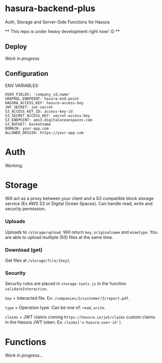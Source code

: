 # hasura-backend-plus

Auth, Storage and Server-Side Functions for Hasura

** This repo is under heavy development right now! :D **

## Deploy

*Work in progress*

## Configuration

ENV VARIABLES:
```
USER_FIELDS: 'company_id,name'
GRAPHQL_ENDPOINT: hasura-end-point
HASURA_ACCESS_KEY: hasura-access-key
JWT_SECRET: jwt-secret
S3_ACCESS_KEY_ID: access-key-id
S3_SECRET_ACCESS_KEY: secret-access-key
S3_ENDPOINT: ams3.digitaloceanspaces.com
S3_BUCKET: bucketname
DOMAIN: your-app.com
ALLOWED_ORIGIN: https://your-app.com
```

# Auth

Working.

# Storage

Will act as a proxy between your client and a S3 compatible block storage service (Ex AWS S3 or Digital Ocean Spaces). Can handle read, write and security permission.

### Uploads

Uploads to `/storage/upload`. Will return `key`, `originalname` and `mimetype`. You are able to upload multiple (50) files at the same time.

### Download (get)

Get files at `/storage/file/{key}`.

### Security

Security rules are placed in `storage-tools.js` in the function `validateInteraction`.

`key` = Interacted file. Ex: `/companies/2/customer/3/report.pdf`.

`type` = Operation type. Can be one of: `read`, `write`.

`claims` = JWT claims coming `https://hasura.io/jwt/claims` custom claims in the Hasura JWT token. Ex: `claims['x-hasura-user-id']`.

# Functions

*Work in progress...*
